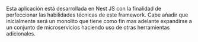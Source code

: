 Esta aplicación está desarrollada en Nest JS con la finalidad de perfeccionar las habilidades técnicas de este framework. Cabe añadir que inicialmente será un monolito que tiene como fin mas adelante expandirse a un conjunto de microservicios haciendo uso de otras herramientas adicionales. 
